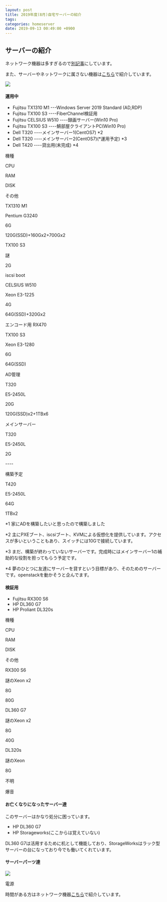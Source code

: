 ```yaml
---
layout: post
title: 2019年度(8月)自宅サーバーの紹介
tags:
categories: homeserver
date: 2019-09-13 00:49:00 +0900
---
```


サーバーの紹介
-------

ネットワーク機器は多すぎるので[別記事](https://yoneyannet.com/2019年度8月自宅ネットワーク機器の紹介/)にしています。

また、サーバーやネットワークに属さない機器は[こちら](https://yoneyannet.com/2019年度8月自宅その他機器の紹介/)で紹介しています。

![](../../../../images/server/home/2019/09/homeserver.jpeg)

#### 運用中

*   Fujitsu TX1310 M1 ---Windows Server 2019 Standard (AD,RDP)
*   Fujitsu TX100 S3 ----FiberChannel検証用
*   Fujitsu CELSIUS W510 ----録画サーバー(Win10 Pro)
*   Fujitsu TX100 S3 ----鯖部屋クライアントPC(Win10 Pro)
*   Dell T320 ----メインサーバー1(CentOS7) *2
*   Dell T320 ----メインサーバー2(CentOS7)(*運用予定) *3
*   Dell T420 ----貸出用(未完成) *4

機種

CPU

RAM

DISK

その他

TX1310 M1

Pentium G3240

6G

120G(SSD)+160Gx2+700Gx2

TX100 S3

謎

2G

iscsi boot

CELSIUS W510

Xeon E3-1225

4G

64G(SSD)+320Gx2

エンコード用 RX470

TX100 S3

Xeon E3-1280

6G

64G(SSD)

AD管理

T320

E5-2450L

20G

120G(SSD)x2+1TBx6

メインサーバー

T320

E5-2450L

2G

\-\-\-\-

構築予定

T420

E5-2450L

64G

1TBx2

*1 家にADを構築したいと思ったので構築しました

*2 主にPXEブート、iscsiブート、KVMによる仮想化を提供しています。アクセスが多いということもあり、スイッチには10Gで接続しています。

*3 まだ、構築が終わっていないサーバーです。完成時にはメインサーバー1の補助的な役割を担ってもらう予定です。

*4 夢のひとつに友達にサーバーを貸すという目標があり、そのためのサーバーです。openstackを動かそうと企んでます。

#### 検証用

*   Fujitsu RX300 S6
*   HP DL360 G7
*   HP Proliant DL320s

機種

CPU

RAM

DISK

その他

RX300 S6

謎のXeon x2

8G

80G

DL360 G7

謎のXeon x2

8G

40G

DL320s

謎のXeon

8G

不明

爆音

#### お亡くなりになったサーバー達

このサーバーはかなり処分に困っています。

*   HP DL360 G7
*   HP Storageworks(ここからは覚えていない)

DL360 G7は活用するために机として機能しており、StorageWorksはラック型サーバーの台になっており今でも働いてくれています。

#### サーバーパーツ達

![](../../../../images/server/home/2019/09/serverpowersupply.jpeg)

電源

時間がある方はネットワーク機器[こちら](https://yoneyannet.com/2019%E5%B9%B4%E5%BA%A68%E6%9C%88%E8%87%AA%E5%AE%85%E3%83%8D%E3%83%83%E3%83%88%E3%83%AF%E3%83%BC%E3%82%AF%E6%A9%9F%E5%99%A8%E3%81%AE%E7%B4%B9%E4%BB%8B/)で紹介しています。